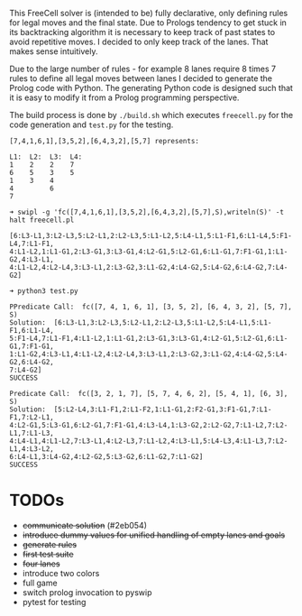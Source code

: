 This FreeCell solver is (intended to be) fully declarative, only defining rules
for legal moves and the final state. Due to Prologs tendency to get stuck in its
backtracking algorithm it is necessary to keep track of past states to avoid
repetitive moves. I decided to only keep track of the lanes. That makes sense
intuitively.

Due to the large number of rules - for example 8 lanes require 8 times 7 rules
to define all legal moves between lanes I decided to generate the Prolog code
with Python. The generating Python code is designed such that it is easy to
modify it from a Prolog programming perspective.

The build process is done by `./build.sh` which executes `freecell.py` for the
code generation and `test.py` for the testing.


```
[7,4,1,6,1],[3,5,2],[6,4,3,2],[5,7] represents:

L1:  L2:  L3:  L4:
1    2    2    7
6    5    3    5
1    3    4
4         6
7         
```
```
➜ swipl -g 'fc([7,4,1,6,1],[3,5,2],[6,4,3,2],[5,7],S),writeln(S)' -t halt freecell.pl 

[6:L3-L1,3:L2-L3,5:L2-L1,2:L2-L3,5:L1-L2,5:L4-L1,5:L1-F1,6:L1-L4,5:F1-L4,7:L1-F1,
4:L1-L2,1:L1-G1,2:L3-G1,3:L3-G1,4:L2-G1,5:L2-G1,6:L1-G1,7:F1-G1,1:L1-G2,4:L3-L1,
4:L1-L2,4:L2-L4,3:L3-L1,2:L3-G2,3:L1-G2,4:L4-G2,5:L4-G2,6:L4-G2,7:L4-G2]
```
```
➜ python3 test.py

PPredicate Call:  fc([7, 4, 1, 6, 1], [3, 5, 2], [6, 4, 3, 2], [5, 7], S)
Solution:  [6:L3-L1,3:L2-L3,5:L2-L1,2:L2-L3,5:L1-L2,5:L4-L1,5:L1-F1,6:L1-L4,
5:F1-L4,7:L1-F1,4:L1-L2,1:L1-G1,2:L3-G1,3:L3-G1,4:L2-G1,5:L2-G1,6:L1-G1,7:F1-G1,
1:L1-G2,4:L3-L1,4:L1-L2,4:L2-L4,3:L3-L1,2:L3-G2,3:L1-G2,4:L4-G2,5:L4-G2,6:L4-G2,
7:L4-G2]
SUCCESS

Predicate Call:  fc([3, 2, 1, 7], [5, 7, 4, 6, 2], [5, 4, 1], [6, 3], S)
Solution:  [5:L2-L4,3:L1-F1,2:L1-F2,1:L1-G1,2:F2-G1,3:F1-G1,7:L1-F1,7:L2-L1,
4:L2-G1,5:L3-G1,6:L2-G1,7:F1-G1,4:L3-L4,1:L3-G2,2:L2-G2,7:L1-L2,7:L2-L1,7:L1-L3,
4:L4-L1,4:L1-L2,7:L3-L1,4:L2-L3,7:L1-L2,4:L3-L1,5:L4-L3,4:L1-L3,7:L2-L1,4:L3-L2,
6:L4-L1,3:L4-G2,4:L2-G2,5:L3-G2,6:L1-G2,7:L1-G2]
SUCCESS
```

# TODOs
- ~~communicate solution~~ (#2eb054)
- ~~introduce dummy values for unified handling of empty lanes and goals~~
- ~~generate rules~~
- ~~first test suite~~
- ~~four lanes~~
- introduce two colors
- full game
- switch prolog invocation to pyswip
- pytest for testing